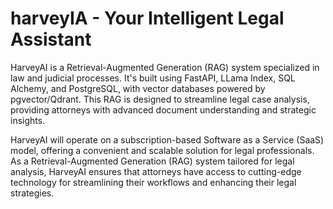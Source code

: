# harveyIA -  Your Intelligent Legal Assistant
HarveyAI is a Retrieval-Augmented Generation (RAG) system specialized in law and judicial processes. It's built using FastAPI, LLama Index, SQL Alchemy, and PostgreSQL, with vector databases powered by pgvector/Qdrant. This RAG is designed to streamline legal case analysis, providing attorneys with advanced document understanding and strategic insights.

HarveyAI will operate on a subscription-based Software as a Service (SaaS) model, offering a convenient and scalable solution for legal professionals. As a Retrieval-Augmented Generation (RAG) system tailored for legal analysis, HarveyAI ensures that attorneys have access to cutting-edge technology for streamlining their workflows and enhancing their legal strategies.
